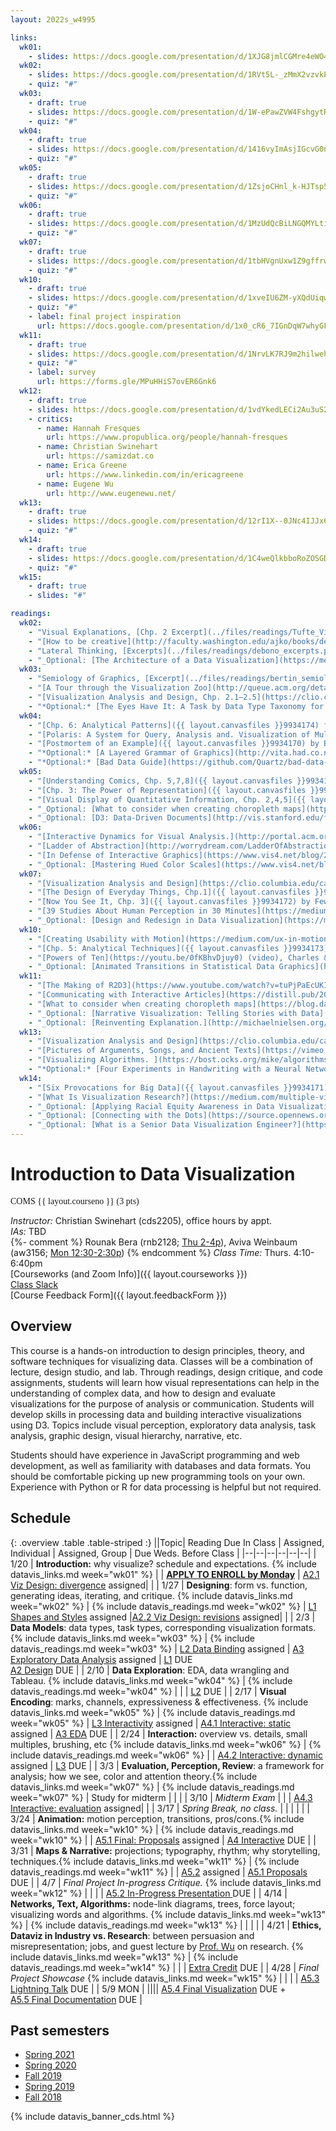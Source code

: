 ```yaml
---
layout: 2022s_w4995

links:
  wk01:
    - slides: https://docs.google.com/presentation/d/1XJG8jmlCGMre4eWO4jee2AjzSJjIcc_Ma0hMdsHyJh4/edit?usp=sharing
  wk02:
    - slides: https://docs.google.com/presentation/d/1RVt5L-_zMmX2vzvkPZNnJJ7U_EkqWBwgDzJhoIYKAOc/edit?usp=sharing
    - quiz: "#"
  wk03:
    - draft: true
    - slides: https://docs.google.com/presentation/d/1W-ePawZVW4FshgytRXLDufOXvbw9qh0D057SDrW_Fw0/edit?usp=sharing
    - quiz: "#"
  wk04:
    - draft: true
    - slides: https://docs.google.com/presentation/d/1416vyImAsjIGcvG0nd0qAXbKPaWy51fs3C8O0n7MGL8/edit?usp=sharing
    - quiz: "#"
  wk05:
    - draft: true
    - slides: https://docs.google.com/presentation/d/1ZsjoCHnl_k-HJTsp576wiYsydjmkpFObC2Q9HKWQ8HA/edit?usp=sharing
    - quiz: "#"
  wk06:
    - draft: true
    - slides: https://docs.google.com/presentation/d/1MzUdQcBiLNGQMYLtiv7ITtNeWUmGh0SQXUgXNVtiCPs/edit?usp=sharing
    - quiz: "#"
  wk07:
    - draft: true
    - slides: https://docs.google.com/presentation/d/1tbHVgnUxw1Z9gffrweKQUNDjGZDaQeTnhp8N8BDNksk/edit?usp=sharing
    - quiz: "#"
  wk10:
    - draft: true
    - slides: https://docs.google.com/presentation/d/1xveIU6ZM-yXQdUiqw4vmyhd6SRQ1aXAyIGqnGjOzZow/edit?usp=sharing
    - quiz: "#"
    - label: final project inspiration
      url: https://docs.google.com/presentation/d/1x0_cR6_7IGnDqW7whyGFrl4xwN1QW2F7ANu-A4m0kUs/edit?usp=sharing
  wk11:
    - draft: true
    - slides: https://docs.google.com/presentation/d/1NrvLK7RJ9m2hilwehgM09p9AZ1tKIxbxURAfNKx7BRM/edit?usp=sharing
    - quiz: "#"
    - label: survey
      url: https://forms.gle/MPuHHiS7ovER6Gnk6
  wk12:
    - draft: true
    - slides: https://docs.google.com/presentation/d/1vdYkedLECi2Au3uS2FvMu9mW00sX5L6dIMJniSuVKo8/edit?usp=sharing
    - critics:
      - name: Hannah Fresques
        url: https://www.propublica.org/people/hannah-fresques
      - name: Christian Swinehart
        url: https://samizdat.co
      - name: Erica Greene
        url: https://www.linkedin.com/in/ericagreene
      - name: Eugene Wu
        url: http://www.eugenewu.net/
  wk13:
    - draft: true
    - slides: https://docs.google.com/presentation/d/12rI1X--0JNc4IJJx6aYktb7MoyOXXDO6qpcf-RS688s/edit?usp=sharing
    - quiz: "#"
  wk14:
    - draft: true
    - slides: https://docs.google.com/presentation/d/1C4weQlkbboRoZOSGDZv9NPP_PWO8Oo-JpgDUhnOIv9o/edit?usp=sharing
    - quiz: "#"
  wk15:
    - draft: true
    - slides: "#"

readings:
  wk02:
    - "Visual Explanations, [Chp. 2 Excerpt](../files/readings/Tufte_VisualExplanations-Shuttle-Excerpt.pdf), by Tufte, E. 2007."
    - "[How to be creative](http://faculty.washington.edu/ajko/books/design-methods/how-to-be-creative.html) & [How to be critical](http://faculty.washington.edu/ajko/books/design-methods/how-to-be-critical.html), Ko, A. 2017."
    - "Lateral Thinking, [Excerpts](../files/readings/debono_excerpts.pdf), deBono, E. 1967."
    - "_Optional: [The Architecture of a Data Visualization](https://medium.com/accurat-studio/the-architecture-of-a-data-visualization-470b807799b4), Accurat Studio._"
  wk03:
    - "Semiology of Graphics, [Excerpt](../files/readings/bertin_semiologyofgraphics_excerpts.pdf), by Bertin, J. 1967."
    - "[A Tour through the Visualization Zoo](http://queue.acm.org/detail.cfm?id=1805128). Heer, Bostock & Ogievetsky. ACM. 2010."
    - "[Visualization Analysis and Design, Chp. 2.1–2.5](https://clio.columbia.edu/catalog/14286801) by Munzner, T. 2014."
    - "*Optional:* [The Eyes Have It: A Task by Data Type Taxonomy for Information Visualizations](http://drum.lib.umd.edu/bitstream/handle/1903/466/CS-TR-3665.pdf?sequence=2), by Shneiderman, B. 1996"
  wk04:
    - "[Chp. 6: Analytical Patterns]({{ layout.canvasfiles }}9934174) from Now You See It by Few, S. 2009."
    - "[Polaris: A System for Query, Analysis and. Visualization of Multi-dimensional Relational Databases](https://research.tableau.com/sites/default/files/Tableau-CACM-Nov-2008-Polaris-Article-by-Stolte-Tang-Hanrahan.pdf) by Stolte, C. et. al. ACM 2008."
    - "[Postmortem of an Example]({{ layout.canvasfiles }}9934170) by Bertin, J. 1981."
    - "*Optional:* [A Layered Grammar of Graphics](http://vita.had.co.nz/papers/layered-grammar.html) by Wickham, H. 2010."
    - "*Optional:* [Bad Data Guide](https://github.com/Quartz/bad-data-guide) by [Quartz](http://agneschang.net/gsapp-dataviz-archhum/qz.com) data team"
  wk05:
    - "[Understanding Comics, Chp. 5,7,8]({{ layout.canvasfiles }}9934192), by McCloud, S."
    - "[Chp. 3: The Power of Representation]({{ layout.canvasfiles }}9934175) in Things That Make Us Smart by Norman, D. 1993."
    - "[Visual Display of Quantitative Information, Chp. 2,4,5]({{ layout.canvasfiles }}9934184), by Tufte, E. 2007"
    - "_Optional: [What to consider when creating choropleth maps](https://blog.datawrapper.de/choroplethmaps/) by Rost, L. C. 2017._"
    - "_Optional: [D3: Data-Driven Documents](http://vis.stanford.edu/files/2011-D3-InfoVis.pdf). Bostock, Ogievetsky, Heer. InfoVis 2011._"
  wk06:
    - "[Interactive Dynamics for Visual Analysis.](http://portal.acm.org/ft_gateway.cfm?id=2146416&type=pdf) Heer & Shneiderman. 2012."
    - "[Ladder of Abstraction](http://worrydream.com/LadderOfAbstraction/) by Victor, B. 2011."
    - "[In Defense of Interactive Graphics](https://www.vis4.net/blog/2017/03/in-defense-of-interactive-graphics/), Aisch, G. 2017."
    - "_Optional: [Mastering Hued Color Scales](https://www.vis4.net/blog/2013/09/mastering-multi-hued-color-scales/), Aisch, G. 2013._"
  wk07:
    - "[Visualization Analysis and Design](https://clio.columbia.edu/catalog/14286801), Chp. 3.1–3.4, 4.1–4.6 by Munzner, T. 2014."
    - "[The Design of Everyday Things, Chp.1]({{ layout.canvasfiles }}9934176) by Norman, D. 1988."
    - "[Now You See It, Chp. 3]({{ layout.canvasfiles }}9934172) by Few, S. 2009."
    - "[39 Studies About Human Perception in 30 Minutes](https://medium.com/@kennelliott/39-studies-about-human-perception-in-30-minutes-4728f9e31a73) by Elliott, K."
    - "_Optional: [Design and Redesign in Data Visualization](https://medium.com/@hint_fm/design-and-redesign-4ab77206cf9#.mha5ohu1t) by Viegas & Wattenberg, 2015._"
  wk10:
    - "[Creating Usability with Motion](https://medium.com/ux-in-motion/creating-usability-with-motion-the-ux-in-motion-manifesto-a87a4584ddc), by Willenskomer, I. 2017"
    - "[Chp. 5: Analytical Techniques]({{ layout.canvasfiles }}9934173) from Now You See It by Few, S. 2009."
    - "[Powers of Ten](https://youtu.be/0fKBhvDjuy0) (video), Charles & Ray Eames, 1977."
    - "_Optional: [Animated Transitions in Statistical Data Graphics](http://vis.berkeley.edu/papers/animated_transitions/2007-AnimatedTransitions-InfoVis.pdf) by Heer, J. 2007._"
  wk11:
    - "[The Making of R2D3](https://www.youtube.com/watch?v=tuPjPaEcUKI) (video) and [A Visual Introduction to Machine Learning](http://www.r2d3.us/visual-intro-to-machine-learning-part-1/) (viz) by Chu, T. 2016."
    - "[Communicating with Interactive Articles](https://distill.pub/2020/communicating-with-interactive-articles/) by Hohman, Conlen, Heer, & Chau, 2020."
    - "[What to consider when creating choropleth maps](https://blog.datawrapper.de/choroplethmaps/) by Rost, L. C. 2017."
    - "_Optional: [Narrative Visualization: Telling Stories with Data](http://vis.stanford.edu/papers/narrative) in IEEE Vis by Segal & Heer, 2010._"
    - "_Optional: [Reinventing Explanation.](http://michaelnielsen.org/reinventing_explanation/) by Nielsen, M. 2014._"
  wk13:
    - "[Visualization Analysis and Design](https://clio.columbia.edu/catalog/14286801) Chp 9: Networks and Trees by Munzner, T. 2014."
    - "[Pictures of Arguments, Songs, and Ancient Texts](https://vimeo.com/69497902) (video, 1'30\"–32'46\") by Viegas and Wattenberg, at Eyeo 2013."
    - "[Visualizing Algorithms. ](https://bost.ocks.org/mike/algorithms/) by Bostock, M. 2014."
    - "*Optional:* [Four Experiments in Handwriting with a Neural Network](https://distill.pub/2016/handwriting/). by Carter, S. et. al., 2016 "
  wk14:
    - "[Six Provocations for Big Data]({{ layout.canvasfiles }}9934171) by boyd & Crawford, 2011"
    - "[What Is Visualization Research?](https://medium.com/multiple-views-visualization-research-explained/what-is-visualization-research-what-should-it-be-8840a9ba658) by Hullman, J."
    - "_Optional: [Applying Racial Equity Awareness in Data Visualization](https://urban-institute.medium.com/applying-racial-equity-awareness-in-data-visualization-bd359bf7a7ff) by Urban Institute. 2020._"
    - "_Optional: [Connecting with the Dots](https://source.opennews.org/articles/connecting-dots/) by Harris, J. 2015._"
    - "_Optional: [What is a Senior Data Visualization Engineer?](https://medium.com/@Elijah_Meeks/what-is-a-senior-data-visualization-engineer-eb032996297) by Meeks, E. 2018._"
---
```


<div id="idv-banner"></div>

# Introduction to Data Visualization

<span style="font-family: Jost">COMS {{ layout.courseno }} (3 pts)</span>

_Instructor:_ Christian Swinehart (cds2205), office hours by appt. <br>
_IAs:_ TBD <br>
{%- comment %}
Rounak Bera (rnb2128; [Thu 2-4p](https://calendar.google.com/calendar/u/0/selfsched?sstoken=UU1ha2JVLU9Gc2RMfGRlZmF1bHR8OGFmYmU2YWJlMjgxYmViOTAyYWNlODE0NzJlYWFmZWQ)), Aviva Weinbaum (aw3156; [Mon 12:30-2:30p](https://calendar.google.com/calendar/u/0/selfsched?sstoken=UVBQVEgzaVU4Q2hyfGRlZmF1bHR8NjgyMGU2MzlkMGEyMGU5NTEwMDJlYWFmYTM4YWQ4YTI))
{% endcomment %}
_Class Time:_ Thurs. 4:10-6:40pm <br>
[Courseworks (and Zoom Info)]({{ layout.courseworks }}) <br>
[Class Slack](https://columbiaviz-sp22.slack.com) <br>
[Course Feedback Form]({{ layout.feedbackForm }})

## Overview

This course is a hands-on introduction to design principles, theory, and software techniques for visualizing data. Classes will be a combination of lecture, design studio, and lab. Through readings, design critique, and code assignments, students will learn how visual representations can help in the understanding of complex data, and how to design and evaluate visualizations for the purpose of analysis or communication. Students will develop skills in processing data and building interactive visualizations using D3. Topics include visual perception, exploratory data analysis, task analysis, graphic design, visual hierarchy, narrative, etc.

Students should have experience in JavaScript programming and web development, as well as familiarity with databases and data formats. You should be comfortable picking up new programming tools on your own. Experience with Python or R for data processing is helpful but not required.

## Schedule
  
{: .overview .table .table-striped :}
||Topic| Reading Due In Class | Assigned, Individual | Assigned, Group | Due Weds. Before Class |
|--|--|--|--|--|--|
| 1/20 | **Introduction:** why visualize? schedule and expectations. {% include datavis_links.md week="wk01" %} |  | [**APPLY TO ENROLL by Monday**](a0.html) | [A2.1 Viz Design: divergence](a2.html) assigned| |
| 1/27 | **Designing**: form vs. function, generating ideas, iterating, and critique. {% include datavis_links.md week="wk02" %} | {% include datavis_readings.md week="wk02" %} | [L1 Shapes and Styles](labs.html) assigned |[A2.2 Viz Design: revisions](a2.html) assigned| |
| 2/3 | **Data Models**: data types, task types, corresponding visualization formats. {% include datavis_links.md week="wk03" %} | {% include datavis_readings.md week="wk03" %} | [L2 Data Binding](labs.html) assigned | [A3 Exploratory Data Analysis](a3.html) assigned | [L1](labs.html) DUE<br>[A2 Design](a2.html) DUE |
| 2/10 | **Data Exploration**: EDA, data wrangling and Tableau. {% include datavis_links.md week="wk04" %} | {% include datavis_readings.md week="wk04" %} | |  | [L2](labs.html) DUE |
| 2/17 | **Visual Encoding**: marks, channels, expressiveness & effectiveness. {% include datavis_links.md week="wk05" %} | {% include datavis_readings.md week="wk05" %} | [L3 Interactivity](labs.html) assigned | [A4.1 Interactive: static](a4.html) assigned | [A3 EDA](a3.html) DUE |
| 2/24 | **Interaction:** overview vs. details, small multiples, brushing, etc {% include datavis_links.md week="wk06" %} | {% include datavis_readings.md week="wk06" %} |  | [A4.2 Interactive: dynamic](a4.html) assigned | [L3](labs.html) DUE |
| 3/3 | **Evaluation, Perception, Review**: a framework for analysis; how we see, color and attention theory.{% include datavis_links.md week="wk07" %} | {% include datavis_readings.md week="wk07" %} | Study for midterm |  | |
| 3/10 | *Midterm Exam* <!--, *[Online](midterm.html)* --> |  |  | [A4.3 Interactive: evaluation](a4.html) assigned| |
| 3/17 | _Spring Break, no class._ | | | | |
| 3/24 | **Animation:** motion perception, transitions, pros/cons.{% include datavis_links.md week="wk10" %} | {% include datavis_readings.md week="wk10" %} |  | [A5.1 Final: Proposals](a5.html) assigned | [A4 Interactive](a4.html) DUE |
| 3/31 | **Maps & Narrative:** projections; typography, rhythm; why storytelling, techniques.{% include datavis_links.md week="wk11" %} | {% include datavis_readings.md week="wk11" %} | | [A5.2](a5.html) assigned | [A5.1 Proposals](a5.html) DUE |
| 4/7 | _Final Project In-progress Critique._ {% include datavis_links.md week="wk12" %} | | | | [A5.2 In-Progress Presentation ](a5.html) DUE |
| 4/14 | **Networks, Text, Algorithms:** node-link diagrams, trees, force layout; visualizing words and algorithms. {% include datavis_links.md week="wk13" %} | {% include datavis_readings.md week="wk13" %} |  |  | |
| 4/21 | **Ethics, Dataviz in Industry vs. Research**: between persuasion and misrepresentation; jobs, and guest lecture by [Prof. Wu](http://www.cs.columbia.edu/~ewu/) on research. {% include datavis_links.md week="wk13" %} | {% include datavis_readings.md week="wk14" %} | | | [Extra Credit](ax.html) DUE |
| 4/28 | _Final Project Showcase_ {% include datavis_links.md week="wk15" %} | | | | [A5.3 Lightning Talk](a5.html) DUE |
| 5/9 MON | |||| [A5.4 Final Visualization](a5.html) DUE +<br>[A5.5 Final Documentation](a5.html) DUE |

## Past semesters

- [Spring 2021](/2021s_w4995/)
- [Spring 2020](/2020s_w4995/)
- [Fall 2019](/2019f_w4995/)
- [Spring 2019](/2019s_w4995)
- [Fall 2018](/2018f_w4995)

{% include datavis_banner_cds.html %}
